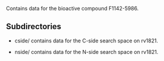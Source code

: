 Contains data for the bioactive compound F1142-5986.

## Subdirectories

- cside/ contains data for the C-side search space on rv1821.

- nside/ contains data for the N-side search space on rv1821.

